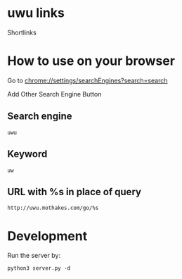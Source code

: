 # uwu links
Shortlinks

# How to use on your browser
Go to [chrome://settings/searchEngines?search=search](chrome://settings/searchEngines?search=search)

Add Other Search Engine Button

## Search engine
```
uwu
```

## Keyword
```
uw
```

## URL with %s in place of query
```
http://uwu.mothakes.com/go/%s
```


# Development
Run the server by:
```
python3 server.py -d
```

